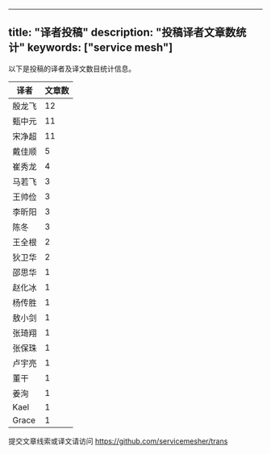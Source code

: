 
---
title: "译者投稿"
description: "投稿译者文章数统计"
keywords: ["service mesh"]
---

以下是投稿的译者及译文数目统计信息。

| 译者 | 文章数 |
| ---- | ---- |
|殷龙飞 | 12|
|甄中元 | 11|
|宋净超 | 11|
|戴佳顺 | 5|
|崔秀龙 | 4|
|马若飞 | 3|
|王帅俭 | 3|
|李昕阳 | 3|
|陈冬 | 3|
|王全根 | 2|
|狄卫华 | 2|
|邵思华 | 1|
|赵化冰 | 1|
|杨传胜 | 1|
|敖小剑 | 1|
|张琦翔 | 1|
|张保珠 | 1|
|卢宇亮 | 1|
|董干 | 1|
|姜洵 | 1|
|Kael | 1|
|Grace | 1|
提交文章线索或译文请访问 https://github.com/servicemesher/trans

